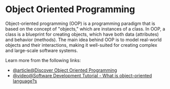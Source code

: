 # Object Oriented Programming

Object-oriented programming (OOP) is a programming paradigm that is based on the concept of "objects," which are instances of a class. In OOP, a class is a blueprint for creating objects, which have both data (attributes) and behavior (methods). The main idea behind OOP is to model real-world objects and their interactions, making it well-suited for creating complex and large-scale software systems.

Learn more from the following links:

- [@article@Discover Object Oriented Programming](https://blog.hubspot.com/website/object-oriented-programming)
- [@video@Software Development Tutorial - What is object-oriented language?s](https://www.youtube.com/watch?app=desktop&v=SS-9y0H3Si8)
